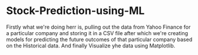 # Stock-Prediction-using-ML

Firstly what we're doing herr is, pulling out the data from Yahoo Finance for a particular company and storing it in a CSV file after which we're creating models for predicting the future outcomes of that particular company based on the Historical data.
And finally Visualize yhe data using Matplotlib.

